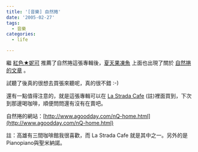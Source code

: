 ```yaml
---
title: '[音樂] 自然捲'
date: '2005-02-27'
tags:
  - 音樂
categories:
  - life

---
```

繼 [紅色★妮可](http://blog.roodo.com/rednicole/archives/15038.html) 推薦了自然捲這張專輯後，[夏天果凍魚](http://spaces.msn.com/members/summerjelly/) 上面也出現了關於 [自然捲的文章](http://spaces.msn.com/members/summerjelly/Blog/cns%211pKPge6xErWgSKFYHM2BjU1g%211829.entry) 。  
  
試聽了後真的很想去買張來聽呢，真的很不錯 :-)  
  
還有一點值得注意的，就是這張專輯可以在 [La Strada Cafe](http://www.geocities.com/lomokaohsiung2001/strada.html) (註)裡面買到，下次到那邊喝咖啡，順便問問還有沒有在賣吧。  
  
自然捲的網站：[http://www.agoodday.com/nQ-home.html](http://www.agoodday.com/nQ-home.html)  
  
註：高雄有三間咖啡館我很喜歡，而 La Strada Cafe 就是其中之一。另外的是 Pianopiano與聖米納諾。